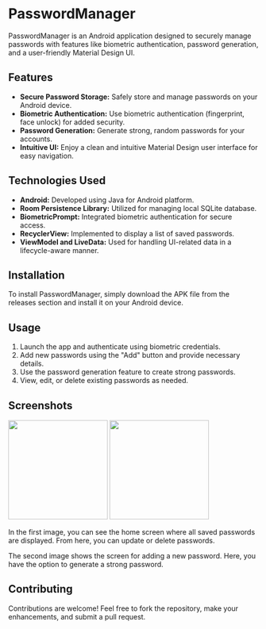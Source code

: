 # PasswordManager

PasswordManager is an Android application designed to securely manage passwords with features like biometric authentication, password generation, and a user-friendly Material Design UI.

## Features
- **Secure Password Storage:** Safely store and manage passwords on your Android device.
- **Biometric Authentication:** Use biometric authentication (fingerprint, face unlock) for added security.
- **Password Generation:** Generate strong, random passwords for your accounts.
- **Intuitive UI:** Enjoy a clean and intuitive Material Design user interface for easy navigation.

## Technologies Used
- **Android:** Developed using Java for Android platform.
- **Room Persistence Library:** Utilized for managing local SQLite database.
- **BiometricPrompt:** Integrated biometric authentication for secure access.
- **RecyclerView:** Implemented to display a list of saved passwords.
- **ViewModel and LiveData:** Used for handling UI-related data in a lifecycle-aware manner.

## Installation
To install PasswordManager, simply download the APK file from the releases section and install it on your Android device.

## Usage
1. Launch the app and authenticate using biometric credentials.
2. Add new passwords using the "Add" button and provide necessary details.
3. Use the password generation feature to create strong passwords.
4. View, edit, or delete existing passwords as needed.


## Screenshots

<p float="left">
  <img src="https://github.com/mohitsingh316/Password-Manager/assets/131430722/73374548-b722-494e-9c46-535daff95306" width="200" />
  <img src="https://github.com/mohitsingh316/Password-Manager/assets/131430722/23ddf15b-0099-4b69-9096-d7fbeee7e36e" width="200" /> 
</p>

In the first image, you can see the home screen where all saved passwords are displayed. From here, you can update or delete passwords.

The second image shows the screen for adding a new password. Here, you have the option to generate a strong password.


## Contributing
Contributions are welcome! Feel free to fork the repository, make your enhancements, and submit a pull request.


